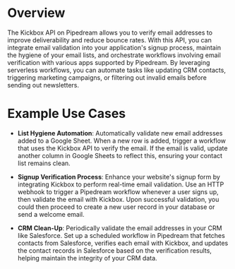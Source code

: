 # Overview

The Kickbox API on Pipedream allows you to verify email addresses to improve deliverability and reduce bounce rates. With this API, you can integrate email validation into your application's signup process, maintain the hygiene of your email lists, and orchestrate workflows involving email verification with various apps supported by Pipedream. By leveraging serverless workflows, you can automate tasks like updating CRM contacts, triggering marketing campaigns, or filtering out invalid emails before sending out newsletters.

# Example Use Cases

- **List Hygiene Automation**: Automatically validate new email addresses added to a Google Sheet. When a new row is added, trigger a workflow that uses the Kickbox API to verify the email. If the email is valid, update another column in Google Sheets to reflect this, ensuring your contact list remains clean.

- **Signup Verification Process**: Enhance your website's signup form by integrating Kickbox to perform real-time email validation. Use an HTTP webhook to trigger a Pipedream workflow whenever a user signs up, then validate the email with Kickbox. Upon successful validation, you could then proceed to create a new user record in your database or send a welcome email.

- **CRM Clean-Up**: Periodically validate the email addresses in your CRM like Salesforce. Set up a scheduled workflow in Pipedream that fetches contacts from Salesforce, verifies each email with Kickbox, and updates the contact records in Salesforce based on the verification results, helping maintain the integrity of your CRM data.

